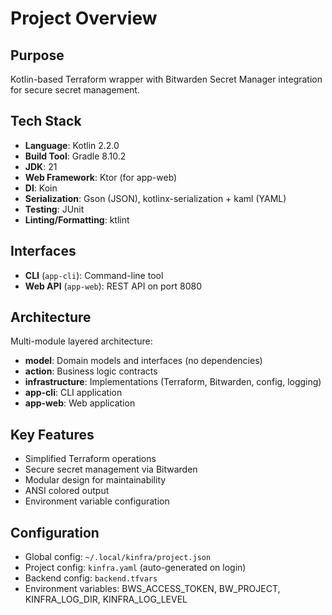 # Project Overview

## Purpose
Kotlin-based Terraform wrapper with Bitwarden Secret Manager integration for secure secret management.

## Tech Stack
- **Language**: Kotlin 2.2.0
- **Build Tool**: Gradle 8.10.2
- **JDK**: 21
- **Web Framework**: Ktor (for app-web)
- **DI**: Koin
- **Serialization**: Gson (JSON), kotlinx-serialization + kaml (YAML)
- **Testing**: JUnit
- **Linting/Formatting**: ktlint

## Interfaces
- **CLI** (`app-cli`): Command-line tool
- **Web API** (`app-web`): REST API on port 8080

## Architecture
Multi-module layered architecture:
- **model**: Domain models and interfaces (no dependencies)
- **action**: Business logic contracts
- **infrastructure**: Implementations (Terraform, Bitwarden, config, logging)
- **app-cli**: CLI application
- **app-web**: Web application

## Key Features
- Simplified Terraform operations
- Secure secret management via Bitwarden
- Modular design for maintainability
- ANSI colored output
- Environment variable configuration

## Configuration
- Global config: `~/.local/kinfra/project.json`
- Project config: `kinfra.yaml` (auto-generated on login)
- Backend config: `backend.tfvars`
- Environment variables: BWS_ACCESS_TOKEN, BW_PROJECT, KINFRA_LOG_DIR, KINFRA_LOG_LEVEL